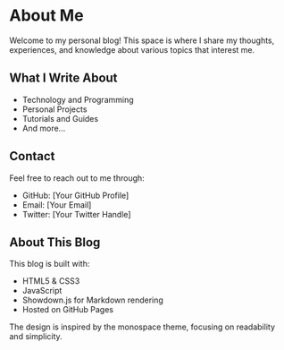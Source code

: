 # About Me

Welcome to my personal blog! This space is where I share my thoughts, experiences, and knowledge about various topics that interest me.

## What I Write About

- Technology and Programming
- Personal Projects
- Tutorials and Guides
- And more...

## Contact

Feel free to reach out to me through:
- GitHub: [Your GitHub Profile]
- Email: [Your Email]
- Twitter: [Your Twitter Handle]

## About This Blog

This blog is built with:
- HTML5 & CSS3
- JavaScript
- Showdown.js for Markdown rendering
- Hosted on GitHub Pages

The design is inspired by the monospace theme, focusing on readability and simplicity.
